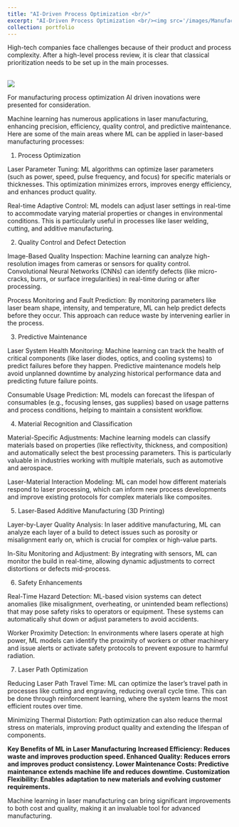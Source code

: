 ```yaml
---
title: "AI-Driven Process Optimization <br/>"
excerpt: "AI-Driven Process Optimization <br/><img src='/images/Manufacturing - process management draft v.1 (1).png'>"
collection: portfolio
---
```


High-tech companies face challenges because of their product and process complexity. After a high-level process review, it is clear that classical prioritization needs to be set up in the main processes.


<br/><img src='/images/images/Manufacturing - process management draft v.1 (1).png'><br/>

For manufacturing process optimization AI driven inovations were presented for consideration. 

Machine learning has numerous applications in laser manufacturing, enhancing precision, efficiency, quality control, and predictive maintenance. Here are some of the main areas where ML can be applied in laser-based manufacturing processes:

1. Process Optimization

Laser Parameter Tuning: ML algorithms can optimize laser parameters (such as power, speed, pulse frequency, and focus) for specific materials or thicknesses. This optimization minimizes errors, improves energy efficiency, and enhances product quality.

Real-time Adaptive Control: ML models can adjust laser settings in real-time to accommodate varying material properties or changes in environmental conditions. This is particularly useful in processes like laser welding, cutting, and additive manufacturing.

2. Quality Control and Defect Detection

Image-Based Quality Inspection: Machine learning can analyze high-resolution images from cameras or sensors for quality control. Convolutional Neural Networks (CNNs) can identify defects (like micro-cracks, burrs, or surface irregularities) in real-time during or after processing.

Process Monitoring and Fault Prediction: By monitoring parameters like laser beam shape, intensity, and temperature, ML can help predict defects before they occur. This approach can reduce waste by intervening earlier in the process.

3. Predictive Maintenance

Laser System Health Monitoring: Machine learning can track the health of critical components (like laser diodes, optics, and cooling systems) to predict failures before they happen. Predictive maintenance models help avoid unplanned downtime by analyzing historical performance data and predicting future failure points.

Consumable Usage Prediction: ML models can forecast the lifespan of consumables (e.g., focusing lenses, gas supplies) based on usage patterns and process conditions, helping to maintain a consistent workflow.

4. Material Recognition and Classification

Material-Specific Adjustments: Machine learning models can classify materials based on properties (like reflectivity, thickness, and composition) and automatically select the best processing parameters. This is particularly valuable in industries working with multiple materials, such as automotive and aerospace.

Laser-Material Interaction Modeling: ML can model how different materials respond to laser processing, which can inform new process developments and improve existing protocols for complex materials like composites.

5. Laser-Based Additive Manufacturing (3D Printing)

Layer-by-Layer Quality Analysis: In laser additive manufacturing, ML can analyze each layer of a build to detect issues such as porosity or misalignment early on, which is crucial for complex or high-value parts.

In-Situ Monitoring and Adjustment: By integrating with sensors, ML can monitor the build in real-time, allowing dynamic adjustments to correct distortions or defects mid-process.

6. Safety Enhancements

Real-Time Hazard Detection: ML-based vision systems can detect anomalies (like misalignment, overheating, or unintended beam reflections) that may pose safety risks to operators or equipment. These systems can automatically shut down or adjust parameters to avoid accidents.

Worker Proximity Detection: In environments where lasers operate at high power, ML models can identify the proximity of workers or other machinery and issue alerts or activate safety protocols to prevent exposure to harmful radiation.

7. Laser Path Optimization

Reducing Laser Path Travel Time: ML can optimize the laser’s travel path in processes like cutting and engraving, reducing overall cycle time. This can be done through reinforcement learning, where the system learns the most efficient routes over time.

Minimizing Thermal Distortion: Path optimization can also reduce thermal stress on materials, improving product quality and extending the lifespan of components.

**Key Benefits of ML in Laser Manufacturing**
**Increased Efficiency: Reduces waste and improves production speed.
**Enhanced Quality: Reduces errors and improves product consistency.**
**Lower Maintenance Costs: Predictive maintenance extends machine life and reduces downtime.**
**Customization Flexibility: Enables adaptation to new materials and evolving customer requirements.****

Machine learning in laser manufacturing can bring significant improvements to both cost and quality, making it an invaluable tool for advanced manufacturing.
